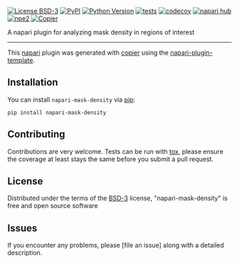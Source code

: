 
[![License BSD-3](https://img.shields.io/pypi/l/napari-mask-density.svg?color=green)](https://github.com/kuang-da/napari-mask-density/raw/main/LICENSE)
[![PyPI](https://img.shields.io/pypi/v/napari-mask-density.svg?color=green)](https://pypi.org/project/napari-mask-density)
[![Python Version](https://img.shields.io/pypi/pyversions/napari-mask-density.svg?color=green)](https://python.org)
[![tests](https://github.com/kuang-da/napari-mask-density/workflows/tests/badge.svg)](https://github.com/kuang-da/napari-mask-density/actions)
[![codecov](https://codecov.io/gh/kuang-da/napari-mask-density/branch/main/graph/badge.svg)](https://codecov.io/gh/kuang-da/napari-mask-density)
[![napari hub](https://img.shields.io/endpoint?url=https://api.napari-hub.org/shields/napari-mask-density)](https://napari-hub.org/plugins/napari-mask-density)
[![npe2](https://img.shields.io/badge/plugin-npe2-blue?link=https://napari.org/stable/plugins/index.html)](https://napari.org/stable/plugins/index.html)
[![Copier](https://img.shields.io/endpoint?url=https://raw.githubusercontent.com/copier-org/copier/master/img/badge/badge-grayscale-inverted-border-purple.json)](https://github.com/copier-org/copier)

A napari plugin for analyzing mask density in regions of interest

----------------------------------

This [napari] plugin was generated with [copier] using the [napari-plugin-template].

<!--
Don't miss the full getting started guide to set up your new package:
https://github.com/napari/napari-plugin-template#getting-started

and review the napari docs for plugin developers:
https://napari.org/stable/plugins/index.html
-->

## Installation

You can install `napari-mask-density` via [pip]:

    pip install napari-mask-density




## Contributing

Contributions are very welcome. Tests can be run with [tox], please ensure
the coverage at least stays the same before you submit a pull request.

## License

Distributed under the terms of the [BSD-3] license,
"napari-mask-density" is free and open source software

## Issues

If you encounter any problems, please [file an issue] along with a detailed description.

[napari]: https://github.com/napari/napari
[copier]: https://copier.readthedocs.io/en/stable/
[@napari]: https://github.com/napari
[MIT]: http://opensource.org/licenses/MIT
[BSD-3]: http://opensource.org/licenses/BSD-3-Clause
[GNU GPL v3.0]: http://www.gnu.org/licenses/gpl-3.0.txt
[GNU LGPL v3.0]: http://www.gnu.org/licenses/lgpl-3.0.txt
[Apache Software License 2.0]: http://www.apache.org/licenses/LICENSE-2.0
[Mozilla Public License 2.0]: https://www.mozilla.org/media/MPL/2.0/index.txt
[napari-plugin-template]: https://github.com/napari/napari-plugin-template

[napari]: https://github.com/napari/napari
[tox]: https://tox.readthedocs.io/en/latest/
[pip]: https://pypi.org/project/pip/
[PyPI]: https://pypi.org/
